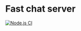 # Fast chat server

[![Node.js CI](https://github.com/VasilevDenis/chat_server/actions/workflows/node.js.yml/badge.svg)](https://github.com/VasilevDenis/chat_server/actions/workflows/node.js.yml)
